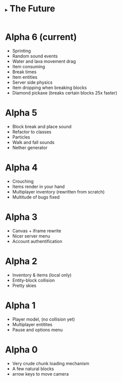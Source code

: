 <details> <summary> <h1 style="display:inline-block"> The Future </h1> </summary>

## Alpha 8 (what's next)

Todo: better explosions

Todo: Player movement checks

Todo: animated textures (water + lava)

Todo: water + lava cut textures for surface (and flowing variants)

## Alpha 7 (current preview)

- TNT and a few entities

- Changelog + credits

- Camera effect option + leftclick/rightclick option

- A few more items / blocks

- Hitting entities

- Explosions

</details>

# Alpha 6 (current)

- Sprinting
- Random sound events
- Water and lava movement drag
- Item consuming
- Break times
- Item entities
- Server side physics
- Item dropping when breaking blocks
- Diamond pickaxe (breaks certain blocks 25x faster)

# Alpha 5

- Block break and place sound
- Refactor to classes
- Particles
- Walk and fall sounds
- Nether generator

# Alpha 4

- Crouching
- Items render in your hand
- Multiplayer inventory (rewritten from scratch)
- Multitude of bugs fixed

# Alpha 3

- Canvas + iframe rewrite
- Nicer server menu
- Account authentification

# Alpha 2

- Inventory & items (local only)
- Entity-block collision
- Pretty skies

# Alpha 1

- Player model, (no collision yet)
- Multiplayer entitites
- Pause and options menu

# Alpha 0

- Very crude chunk loading mechanism
- A few natural blocks
- arrow keys to move camera